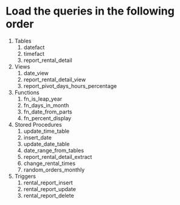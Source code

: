 # Load the queries in the following order

1. Tables
    1.  datefact
    2.  timefact
    3.  report_rental_detail
2. Views
    1.  date_view
    2.  report_rental_detail_view
    3.  report_pivot_days_hours_percentage
3. Functions
    1.  fn_is_leap_year
    2.  fn_days_in_month
    3.  fn_date_from_parts
    4.  fn_percent_display
4. Stored Procedures
    1.  update_time_table
    2.  insert_date
    3.  update_date_table
    4.  date_range_from_tables
    5.  report_rental_detail_extract
    6.  change_rental_times
    7.  random_orders_monthly
5. Triggers
    1.   rental_report_insert
    2.   rental_report_update
    3.   rental_report_delete

